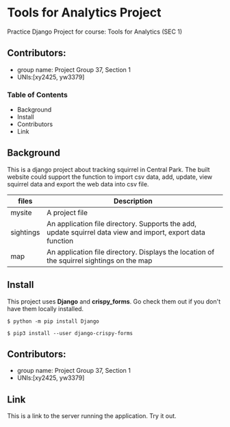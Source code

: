 # Tools for Analytics Project

Practice Django Project for course: Tools for Analytics (SEC 1)

## Contributors:
* group name: Project Group 37, Section 1
* UNIs:[xy2425, yw3379]

### Table of Contents
* Background 
* Install 
* Contributors
* Link

## Background 
This is a django project about tracking squirrel in Central Park. The built website could support the function to import csv data, add, update, view squirrel data and export the web data into csv file.

| files | Description|
|-------|------------|
| mysite | A project file|
| sightings| An application file directory. Supports the add, update squirrel data view and import, export data function| 
| map| An application file directory. Displays the location of the squirrel sightings on the map|
## Install
This project uses **Django** and **crispy_forms**. Go check them out if you don't have them locally installed.

```
$ python -m pip install Django
```

```
$ pip3 install --user django-crispy-forms
```

## Contributors:
* group name: Project Group 37, Section 1
* UNIs:[xy2425, yw3379]

## Link
This is a link to the server running the application. Try it out. 
